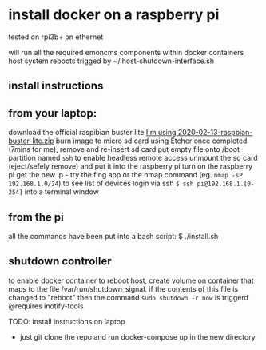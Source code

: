 # install docker on a raspberry pi
tested on rpi3b+ on ethernet

will run all the required emoncms components within docker containers
host system reboots trigged by ~/.host-shutdown-interface.sh

## install instructions
from your laptop:
--------------
download the official raspibian buster lite [I'm using 2020-02-13-raspbian-buster-lite.zip](magnet:?xt=urn:btih:2213f24bca4031663b3dfa99fb554dce8cfcb5da&dn=2020-02-13-raspbian-buster-lite.zip&tr=http%3A%2F%2Ftracker.raspberrypi.org%3A6969%2Fannounce)
burn image to micro sd card using Etcher
once completed (7mins for me), remove and re-insert sd card
put empty file onto /boot partition named `ssh` to enable headless remote access
unmount the sd card (eject/sefely remove) and put it into the raspberry pi
turn on the raspberry pi
get the new ip - try the fing app or the nmap command (eg. `nmap -sP 192.168.1.0/24`) to see list of devices
login via ssh `$ ssh pi@192.168.1.[0-254]` into a terminal window

from the pi
-------------
all the commands have been put into a bash script:
$ ./install.sh 

shutdown controller
------------
to enable docker container to reboot host, create volume on container that maps to the file /var/run/shutdown_signal. if the contents of this file is changed to "reboot" then the command `sudo shutdown -r now` is triggerd
@requires inotify-tools

TODO:
install instructions on laptop
 - just git clone the repo and run docker-compose up in the new directory
